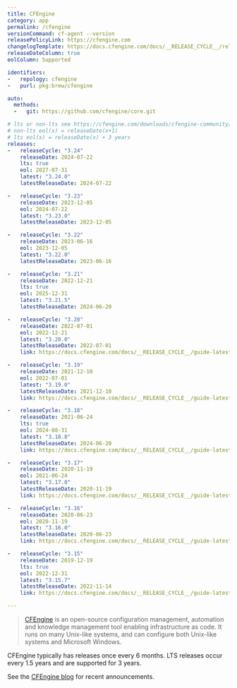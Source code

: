 ```yaml
---
title: CFEngine
category: app
permalink: /cfengine
versionCommand: cf-agent --version
releasePolicyLink: https://cfengine.com
changelogTemplate: https://docs.cfengine.com/docs/__RELEASE_CYCLE__/release-notes-whatsnew-changelog-core.html
releaseDateColumn: true
eolColumn: Supported

identifiers:
-   repology: cfengine
-   purl: pkg:brew/cfengine

auto:
  methods:
  -   git: https://github.com/cfengine/core.git

# lts or non-lts see https://cfengine.com/downloads/cfengine-community/
# non-lts eol(x) = releaseDate(x+1)
# lts eol(x) = releaseDate(x) + 3 years
releases:
-   releaseCycle: "3.24"
    releaseDate: 2024-07-22
    lts: true
    eol: 2027-07-31
    latest: "3.24.0"
    latestReleaseDate: 2024-07-22

-   releaseCycle: "3.23"
    releaseDate: 2023-12-05
    eol: 2024-07-22
    latest: "3.23.0"
    latestReleaseDate: 2023-12-05

-   releaseCycle: "3.22"
    releaseDate: 2023-06-16
    eol: 2023-12-05
    latest: "3.22.0"
    latestReleaseDate: 2023-06-16

-   releaseCycle: "3.21"
    releaseDate: 2022-12-21
    lts: true
    eol: 2025-12-31
    latest: "3.21.5"
    latestReleaseDate: 2024-06-20

-   releaseCycle: "3.20"
    releaseDate: 2022-07-01
    eol: 2022-12-21
    latest: "3.20.0"
    latestReleaseDate: 2022-07-01
    link: https://docs.cfengine.com/docs/__RELEASE_CYCLE__/guide-latest-release-whatsnew-changelog-core.html

-   releaseCycle: "3.19"
    releaseDate: 2021-12-10
    eol: 2022-07-01
    latest: "3.19.0"
    latestReleaseDate: 2021-12-10
    link: https://docs.cfengine.com/docs/__RELEASE_CYCLE__/guide-latest-release-whatsnew-changelog-core.html

-   releaseCycle: "3.18"
    releaseDate: 2021-06-24
    lts: true
    eol: 2024-08-31
    latest: "3.18.8"
    latestReleaseDate: 2024-06-20
    link: https://docs.cfengine.com/docs/__RELEASE_CYCLE__/guide-latest-release-whatsnew-changelog-core.html

-   releaseCycle: "3.17"
    releaseDate: 2020-11-19
    eol: 2021-06-24
    latest: "3.17.0"
    latestReleaseDate: 2020-11-19
    link: https://docs.cfengine.com/docs/__RELEASE_CYCLE__/guide-latest-release-whatsnew-changelog-core.html

-   releaseCycle: "3.16"
    releaseDate: 2020-06-23
    eol: 2020-11-19
    latest: "3.16.0"
    latestReleaseDate: 2020-06-23
    link: https://docs.cfengine.com/docs/__RELEASE_CYCLE__/guide-latest-release-whatsnew-changelog-core.html

-   releaseCycle: "3.15"
    releaseDate: 2019-12-19
    lts: true
    eol: 2022-12-31
    latest: "3.15.7"
    latestReleaseDate: 2022-11-14
    link: https://docs.cfengine.com/docs/__RELEASE_CYCLE__/guide-latest-release-whatsnew-changelog-core.html

---
```


> [CFEngine](https://cfengine.com) is an open-source configuration management, automation and
> knowledge management tool enabling infrastructure as code. It runs on many Unix-like systems, and
> can configure both Unix-like systems and Microsoft Windows.

CFEngine typically has releases once every 6 months. LTS releases occur every 1.5 years and are
supported for 3 years.

See the [CFEngine blog](https://cfengine.com/blog/) for recent announcements.
